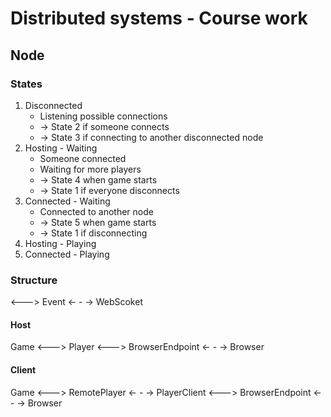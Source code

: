 # Distributed systems - Course work

## Node

### States

1. Disconnected
    * Listening possible connections
    * -> State 2 if someone connects
    * -> State 3 if connecting to another disconnected node
2. Hosting - Waiting
    * Someone connected
    * Waiting for more players
    * -> State 4 when game starts
    * -> State 1 if everyone disconnects
3. Connected - Waiting
    * Connected to another node
    * -> State 5 when game starts
    * -> State 1 if disconnecting
4. Hosting - Playing
5. Connected - Playing


### Structure

<--->    Event
<- - ->  WebScoket

#### Host
Game <---> Player <---> BrowserEndpoint <- - -> Browser

#### Client
Game <---> RemotePlayer <- - -> PlayerClient <---> BrowserEndpoint <- - -> Browser

